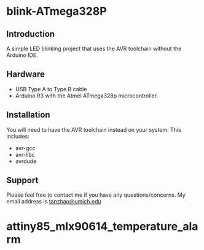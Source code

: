 blink-ATmega328P
================

Introduction
------------
A simple LED blinking project that uses the AVR toolchain without the Arduino IDE.

Hardware
--------
* USB Type A to Type B cable
* Arduino R3 with the Atmel ATmega328p microcontroller.

Installation
------------
You will need to have the AVR toolchain instead on your system. This includes:
* avr-gcc
* avr-libc
* avrdude

Support
------
Please feel free to contact me if you have any questions/concerns. My email address is tanzhao@umich.edu
# attiny85_mlx90614_temperature_alarm
